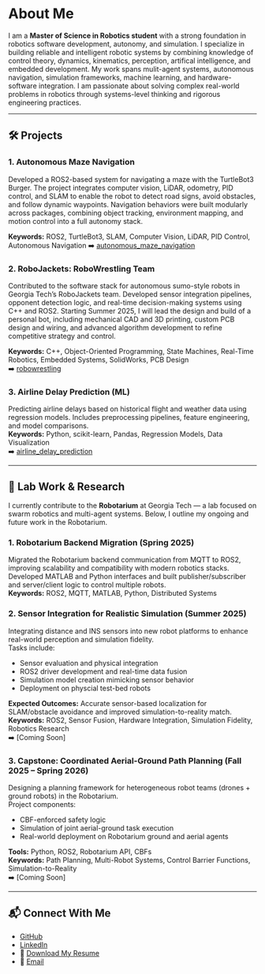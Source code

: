 # About Me

I am a **Master of Science in Robotics student** with a strong foundation in robotics software development, autonomy, and simulation. I specialize in building reliable and intelligent robotic systems by combining knowledge of control theory, dynamics, kinematics, perception, artifical intelligence, and embedded development. My work spans mulit-agent systems, autonomous navigation, simulation frameworks, machine learning, and hardware-software integration. I am passionate about solving complex real-world problems in robotics through systems-level thinking and rigorous engineering practices.

---

## 🛠️ Projects

### 1. Autonomous Maze Navigation  
Developed a ROS2-based system for navigating a maze with the TurtleBot3 Burger. The project integrates computer vision, LiDAR, odometry, PID control, and SLAM to enable the robot to detect road signs, avoid obstacles, and follow dynamic waypoints. Navigation behaviors were built modularly across packages, combining object tracking, environment mapping, and motion control into a full autonomy stack.

**Keywords:** ROS2, TurtleBot3, SLAM, Computer Vision, LiDAR, PID Control, Autonomous Navigation 
➡️ [autonomous_maze_navigation](https://github.com/snaseem8/autonomous_maze_navigation.git)

### 2. RoboJackets: RoboWrestling Team  
Contributed to the software stack for autonomous sumo-style robots in Georgia Tech’s RoboJackets team. Developed sensor integration pipelines, opponent detection logic, and real-time decision-making systems using C++ and ROS2. Starting Summer 2025, I will lead the design and build of a personal bot, including mechanical CAD and 3D printing, custom PCB design and wiring, and advanced algorithm development to refine competitive strategy and control.

**Keywords:** C++, Object-Oriented Programming, State Machines, Real-Time Robotics, Embedded Systems, SolidWorks, PCB Design  
➡️ [robowrestling](https://github.com/snaseem8/robowrestling.git)

### 3. Airline Delay Prediction (ML)  
Predicting airline delays based on historical flight and weather data using regression models. Includes preprocessing pipelines, feature engineering, and model comparisons.  
**Keywords:** Python, scikit-learn, Pandas, Regression Models, Data Visualization  
➡️ [airline_delay_prediction](https://github.com/snaseem8/airline_delay_prediction.git)

---

## 🧪 Lab Work & Research

I currently contribute to the **Robotarium** at Georgia Tech — a lab focused on swarm robotics and multi-agent systems. Below, I outline my ongoing and future work in the Robotarium.

### 1. Robotarium Backend Migration (Spring 2025)  
Migrated the Robotarium backend communication from MQTT to ROS2, improving scalability and compatibility with modern robotics stacks. Developed MATLAB and Python interfaces and built publisher/subscriber and server/client logic to control multiple robots.  
**Keywords:** ROS2, MQTT, MATLAB, Python, Distributed Systems  

### 2. Sensor Integration for Realistic Simulation (Summer 2025)  
Integrating distance and INS sensors into new robot platforms to enhance real-world perception and simulation fidelity.  
Tasks include:
- Sensor evaluation and physical integration  
- ROS2 driver development and real-time data fusion  
- Simulation model creation mimicking sensor behavior
- Deployment on physcial test-bed robots

**Expected Outcomes:** Accurate sensor-based localization for SLAM/obstacle avoidance and improved simulation-to-reality match.  
**Keywords:** ROS2, Sensor Fusion, Hardware Integration, Simulation Fidelity, Robotics Research  
➡️ [Coming Soon]

### 3. Capstone: Coordinated Aerial-Ground Path Planning (Fall 2025 – Spring 2026)  
Designing a planning framework for heterogeneous robot teams (drones + ground robots) in the Robotarium.  
Project components:
- CBF-enforced safety logic  
- Simulation of joint aerial-ground task execution  
- Real-world deployment on Robotarium ground and aerial agents  

**Tools:** Python, ROS2, Robotarium API, CBFs  
**Keywords:** Path Planning, Multi-Robot Systems, Control Barrier Functions, Simulation-to-Reality  
➡️ [Coming Soon]

---

## 📬 Connect With Me

- [GitHub](https://github.com/snaseem8)  
- [LinkedIn](https://www.linkedin.com/in/snaseem7/)  
- 📄 [Download My Resume]()  
- 📧 [Email](mailto:snaseem8@gatech.edu)
